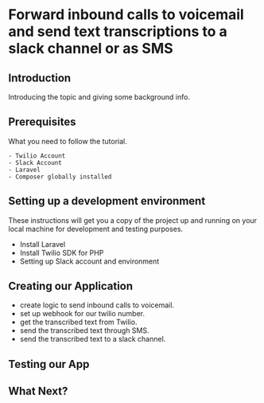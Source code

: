 # Forward inbound calls to voicemail and send text transcriptions to a slack channel or as SMS

## Introduction

Introducing the topic and giving some background info.

## Prerequisites

What you need to follow the tutorial.

```
- Twilio Account
- Slack Account
- Laravel
- Composer globally installed
```

## Setting up a development environment
These instructions will get you a copy of the project up and running on your local machine for development and testing purposes. 
* Install Laravel
* Install Twilio SDK for PHP
* Setting up Slack account and environment

## Creating our Application
* create logic to send inbound calls to voicemail.
* set up webhook for our twilio number.
* get the transcribed text from Twilio.
* send the transcribed text through SMS.
* send the transcribed text to a slack channel.

## Testing our App

## What Next?

